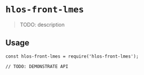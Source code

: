 # `hlos-front-lmes`

> TODO: description

## Usage

```
const hlos-front-lmes = require('hlos-front-lmes');

// TODO: DEMONSTRATE API
```
